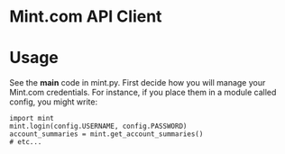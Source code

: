 Mint.com API Client
===================
# Usage
See the __main__ code in mint.py. First decide how you will manage your Mint.com credentials. For instance, if you place them in a module called config, you might write:

```
import mint
mint.login(config.USERNAME, config.PASSWORD)
account_summaries = mint.get_account_summaries()
# etc...
```
